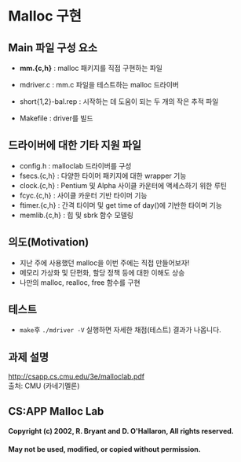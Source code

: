 # Malloc 구현

## Main 파일 구성 요소

- **mm.{c,h}** : malloc 패키지를 직접 구현하는 파일

- mdriver.c : mm.c 파일을 테스트하는 malloc 드라이버

- short{1,2}-bal.rep : 시작하는 데 도움이 되는 두 개의 작은 추적 파일

- Makefile : driver를 빌드

## 드라이버에 대한 기타 지원 파일

- config.h : malloclab 드라이버를 구성
- fsecs.{c,h} :	다양한 타이머 패키지에 대한 wrapper 기능
- clock.{c,h} :	Pentium 및 Alpha 사이클 카운터에 액세스하기 위한 루틴
- fcyc.{c,h} : 사이클 카운터 기반 타이머 기능
- ftimer.{c,h} : 간격 타이머 및 get time of day()에 기반한 타이머 기능
- memlib.{c,h} : 힙 및 sbrk 함수 모델링

## 의도(Motivation)

- 지난 주에 사용했던 malloc을 이번 주에는 직접 만들어보자!
- 메모리 가상화 및 단편화, 할당 정책 등에 대한 이해도 상승
- 나만의 malloc, realloc, free 함수를 구현

## 테스트

- `make`후 `./mdriver -V` 실행하면 자세한 채점(테스트) 결과가 나옵니다. 

## 과제 설명

http://csapp.cs.cmu.edu/3e/malloclab.pdf   
출처: CMU (카네기멜론)

## CS:APP Malloc Lab

#### Copyright (c) 2002, R. Bryant and D. O'Hallaron, All rights reserved.
#### May not be used, modified, or copied without permission.